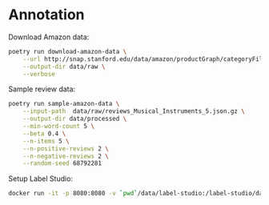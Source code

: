 # Annotation

Download Amazon data:

```bash
poetry run download-amazon-data \
    --url http://snap.stanford.edu/data/amazon/productGraph/categoryFiles/reviews_Musical_Instruments_5.json.gz \
    --output-dir data/raw \
    --verbose
```

Sample review data:

```bash
poetry run sample-amazon-data \
    --input-path  data/raw/reviews_Musical_Instruments_5.json.gz \
    --output-dir data/processed \
    --min-word-count 5 \
    --beta 0.4 \
    --n-items 5 \
    --n-positive-reviews 2 \
    --n-negative-reviews 2 \
    --random-seed 68792281
```

Setup Label Studio:

```bash
docker run -it -p 8080:8080 -v `pwd`/data/label-studio:/label-studio/data heartexlabs/label-studio:latest
```
